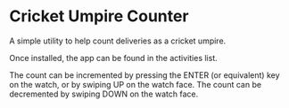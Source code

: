 # Cricket Umpire Counter

A simple utility to help count deliveries as a cricket umpire.

Once installed, the app can be found in the activities list.

The count can be incremented by pressing the ENTER (or equivalent) key on the watch, or by swiping UP on the watch face.
The count can be decremented by swiping DOWN on the watch face.
